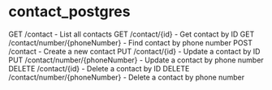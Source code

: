 # contact_postgres

GET /contact - List all contacts
GET /contact/{id} - Get contact by ID
GET /contact/number/{phoneNumber} - Find contact by phone number
POST /contact - Create a new contact
PUT /contact/{id} - Update a contact by ID
PUT /contact/number/{phoneNumber} - Update a contact by phone number
DELETE /contact/{id} - Delete a contact by ID
DELETE /contact/number/{phoneNumber} - Delete a contact by phone number
